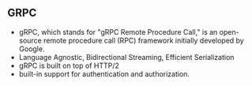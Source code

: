 ## GRPC
- gRPC, which stands for "gRPC Remote Procedure Call," is an open-source remote procedure call (RPC) framework initially developed by Google.
- Language Agnostic, Bidirectional Streaming, Efficient Serialization
-  gRPC is built on top of HTTP/2
-  built-in support for authentication and authorization.
